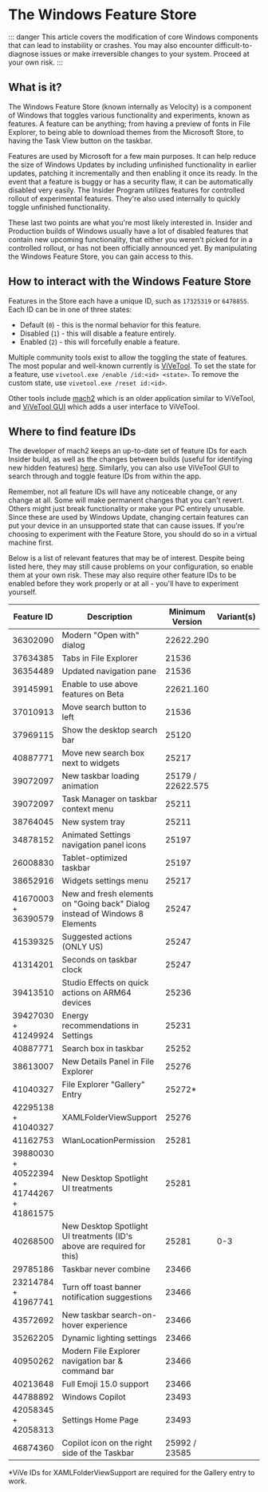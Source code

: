 # The Windows Feature Store

::: danger
This article covers the modification of core Windows components that can lead to instability or crashes. You may also encounter difficult-to-diagnose issues or make irreversible changes to your system. Proceed at your own risk.
:::

## What is it?

The Windows Feature Store (known internally as Velocity) is a component of Windows that toggles various functionality and experiments, known as features. A feature can be anything; from having a preview of fonts in File Explorer, to being able to download themes from the Microsoft Store, to having the Task View button on the taskbar.

Features are used by Microsoft for a few main purposes. It can help reduce the size of Windows Updates by including unfinished functionality in earlier updates, patching it incrementally and then enabling it once its ready. In the event that a feature is buggy or has a security flaw, it can be automatically disabled very easily. The Insider Program utilizes features for controlled rollout of experimental features. They're also used internally to quickly toggle unfinished functionality.

These last two points are what you're most likely interested in. Insider and Production builds of Windows usually have a lot of disabled features that contain new upcoming functionality, that either you weren't picked for in a controlled rollout, or has not been officially announced yet. By manipulating the Windows Feature Store, you can gain access to this.

## How to interact with the Windows Feature Store

Features in the Store each have a unique ID, such as `17325319` or `6478855`. Each ID can be in one of three states:

- Default (`0`) - this is the normal behavior for this feature.
- Disabled (`1`) - this will disable a feature entirely.
- Enabled (`2`) - this will forcefully enable a feature.
  
Multiple community tools exist to allow the toggling the state of features. The most popular and well-known currently is [ViVeTool](https://github.com/thebookisclosed/ViVe). To set the state for a feature, use `vivetool.exe /enable /id:<id> <state>`. To remove the custom state, use `vivetool.exe /reset id:<id>`.

Other tools include [mach2](https://github.com/riverar/mach2) which is an older application similar to ViVeTool, and [ViVeTool GUI](https://github.com/PeterStrick/vivetool-gui) which adds a user interface to ViVeTool.

## Where to find feature IDs

The developer of mach2 keeps an up-to-date set of feature IDs for each Insider build, as well as the changes between builds (useful for identifying new hidden features) [here](https://github.com/riverar/mach2/tree/master/features). Similarly, you can also use ViVeTool GUI to search through and toggle feature IDs from within the app.

Remember, not all feature IDs will have any noticeable change, or any change at all. Some will make permanent changes that you can't revert. Others might just break functionality or make your PC entirely unusable. Since these are used by Windows Update, changing certain features can put your device in an unsupported state that can cause issues. If you're choosing to experiment with the Feature Store, you should do so in a virtual machine first.

Below is a list of relevant features that may be of interest. Despite being listed here, they may still cause problems on your configuration, so enable them at your own risk. These may also require other feature IDs to be enabled before they work properly or at all - you'll have to experiment yourself.

| Feature ID                                | Description                                                                 | Minimum Version       | Variant(s) |
| ----------------------------------------- | --------------------------------------------------------------------------- | --------------------- | ---------- |
| 36302090                                  | Modern "Open with" dialog                                                   | 22622.290             |
| 37634385                                  | Tabs in File Explorer                                                       | 21536                 |
| 36354489                                  | Updated navigation pane                                                     | 21536                 |
| 39145991                                  | Enable to use above features on Beta                                        | 22621.160             |
| 37010913                                  | Move search button to left                                                  | 21536                 |
| 37969115                                  | Show the desktop search bar                                                 | 25120                 |
| 40887771                                  | Move new search box next to widgets                                         | 25217                 |
| 39072097                                  | New taskbar loading animation                                               | 25179 / 22622.575     |
| 39072097                                  | Task Manager on taskbar context menu                                        | 25211                 |
| 38764045                                  | New system tray                                                             | 25211                 |
| 34878152                                  | Animated Settings navigation panel icons                                    | 25197                 |
| 26008830                                  | Tablet-optimized taskbar                                                    | 25197                 |
| 38652916                                  | Widgets settings menu                                                       | 25217                 |
| 41670003 + 36390579                       | New and fresh elements on "Going back" Dialog instead of Windows 8 Elements | 25247                 |
| 41539325                                  | Suggested actions (ONLY US)                                                 | 25247                 |
| 41314201                                  | Seconds on taskbar clock                                                    | 25247                 |
| 39413510                                  | Studio Effects on quick actions on ARM64 devices                            | 25236                 |
| 39427030 + 41249924                       | Energy recommendations in Settings                                          | 25231                 |
| 40887771                                  | Search box in taskbar                                                       | 25252                 |
| 38613007                                  | New Details Panel in File Explorer                                          | 25276                 |
| 41040327                                  | File Explorer "Gallery" Entry                                               | 25272*                |
| 42295138 + 41040327                       | XAMLFolderViewSupport                                                       | 25276                 |
| 41162753                                  | WlanLocationPermission                                                      | 25281                 |
| 39880030 + 40522394 + 41744267 + 41861575 | New Desktop Spotlight UI treatments                                         | 25281                 |
| 40268500                                  | New Desktop Spotlight UI treatments (ID's above are required for this)      | 25281                 | 0-3        |
| 29785186                                  | Taskbar never combine                                                       | 23466                 |
| 23214784 + 41967741                       | Turn off toast banner notification suggestions                              | 23466                 |
| 43572692                                  | New taskbar search-on-hover experience                                      | 23466                 |
| 35262205                                  | Dynamic lighting settings                                                   | 23466                 |
| 40950262                                  | Modern File Explorer navigation bar & command bar                           | 23466                 |
| 40213648                                  | Full Emoji 15.0 support                                                     | 23466                 |
| 44788892                                  | Windows Copilot                                                             | 23493                 |
| 42058345 + 42058313                       | Settings Home Page                                                          | 23493                 |
| 46874360                                  | Copilot icon on the right side of the Taskbar                               | 25992 / 23585         |

*ViVe IDs for XAMLFolderViewSupport are required for the Gallery entry to work.
